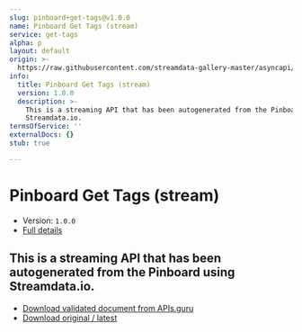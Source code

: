 ```yaml
---
slug: pinboard+get-tags@v1.0.0
name: Pinboard Get Tags (stream)
service: get-tags
alpha: p
layout: default
origin: >-
  https://raw.githubusercontent.com/streamdata-gallery-master/asyncapi/master/_listings/pinboard/pinboard-get-tags-stream-async.md
info:
  title: Pinboard Get Tags (stream)
  version: 1.0.0
  description: >-
    This is a streaming API that has been autogenerated from the Pinboard using
    Streamdata.io.
termsOfService: ''
externalDocs: {}
stub: true

---
```

# Pinboard Get Tags (stream)

* Version: `1.0.0`
* [Full details](../html/pinboard+get-tags@v1.0.0.html)



## This is a streaming API that has been autogenerated from the Pinboard using Streamdata.io.



* [Download validated document from APIs.guru](https://raw.githubusercontent.com/APIs-guru/asyncapi-directory/master/docs/APIs/pinboard%2Bget-tags%40v1.0.0.yaml)
* [Download original / latest](https://raw.githubusercontent.com/streamdata-gallery-master/asyncapi/master/_listings/pinboard/pinboard-get-tags-stream-async.md)

<script type="application/ld+json">
{
  "@context": "http://schema.org/",
  "@type": "WebAPI",
  "description": "This is a streaming API that has been autogenerated from the Pinboard using Streamdata.io.",
  "documentation": "",

  "name": "Pinboard Get Tags (stream)"
}
</script>
